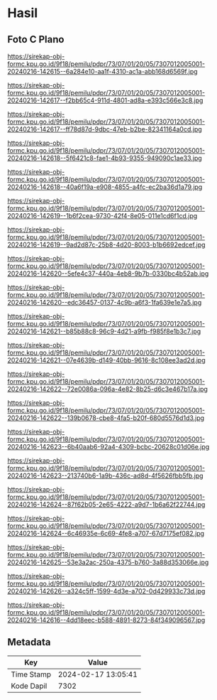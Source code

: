 # Hasil

## Foto C Plano

https://sirekap-obj-formc.kpu.go.id/9f18/pemilu/pdpr/73/07/01/20/05/7307012005001-20240216-142615--6a284e10-aa1f-4310-ac1a-abb168d6569f.jpg

https://sirekap-obj-formc.kpu.go.id/9f18/pemilu/pdpr/73/07/01/20/05/7307012005001-20240216-142617--f2bb65c4-911d-4801-ad8a-e393c566e3c8.jpg

https://sirekap-obj-formc.kpu.go.id/9f18/pemilu/pdpr/73/07/01/20/05/7307012005001-20240216-142617--ff78d87d-9dbc-47eb-b2be-82341164a0cd.jpg

https://sirekap-obj-formc.kpu.go.id/9f18/pemilu/pdpr/73/07/01/20/05/7307012005001-20240216-142618--5f6421c8-fae1-4b93-9355-949090c1ae33.jpg

https://sirekap-obj-formc.kpu.go.id/9f18/pemilu/pdpr/73/07/01/20/05/7307012005001-20240216-142618--40a6f19a-e908-4855-a4fc-ec2ba36d1a79.jpg

https://sirekap-obj-formc.kpu.go.id/9f18/pemilu/pdpr/73/07/01/20/05/7307012005001-20240216-142619--1b6f2cea-9730-42f4-8e05-011e1cd6f1cd.jpg

https://sirekap-obj-formc.kpu.go.id/9f18/pemilu/pdpr/73/07/01/20/05/7307012005001-20240216-142619--9ad2d87c-25b8-4d20-8003-b1b6692edcef.jpg

https://sirekap-obj-formc.kpu.go.id/9f18/pemilu/pdpr/73/07/01/20/05/7307012005001-20240216-142620--5efe4c37-440a-4eb8-9b7b-0330bc4b52ab.jpg

https://sirekap-obj-formc.kpu.go.id/9f18/pemilu/pdpr/73/07/01/20/05/7307012005001-20240216-142620--edc36457-0137-4c9b-a6f3-1fa639e1e7a5.jpg

https://sirekap-obj-formc.kpu.go.id/9f18/pemilu/pdpr/73/07/01/20/05/7307012005001-20240216-142621--b85b88c8-96c9-4d21-a9fb-f985f8e1b3c7.jpg

https://sirekap-obj-formc.kpu.go.id/9f18/pemilu/pdpr/73/07/01/20/05/7307012005001-20240216-142621--07e4639b-d149-40bb-9616-8c108ee3ad2d.jpg

https://sirekap-obj-formc.kpu.go.id/9f18/pemilu/pdpr/73/07/01/20/05/7307012005001-20240216-142622--72e0086a-096a-4e82-8b25-d6c3e467b17a.jpg

https://sirekap-obj-formc.kpu.go.id/9f18/pemilu/pdpr/73/07/01/20/05/7307012005001-20240216-142622--139b0678-cbe8-4fa5-b20f-680d5576d1d3.jpg

https://sirekap-obj-formc.kpu.go.id/9f18/pemilu/pdpr/73/07/01/20/05/7307012005001-20240216-142623--6b40aab6-92a4-4309-bcbc-20628c01d06e.jpg

https://sirekap-obj-formc.kpu.go.id/9f18/pemilu/pdpr/73/07/01/20/05/7307012005001-20240216-142623--213740b6-1a9b-436c-ad8d-4f5626fbb5fb.jpg

https://sirekap-obj-formc.kpu.go.id/9f18/pemilu/pdpr/73/07/01/20/05/7307012005001-20240216-142624--87f62b05-2e65-4222-a9d7-1b6a62f22744.jpg

https://sirekap-obj-formc.kpu.go.id/9f18/pemilu/pdpr/73/07/01/20/05/7307012005001-20240216-142624--6c46935e-6c69-4fe8-a707-67d7175ef082.jpg

https://sirekap-obj-formc.kpu.go.id/9f18/pemilu/pdpr/73/07/01/20/05/7307012005001-20240216-142625--53e3a2ac-250a-4375-b760-3a88d353066e.jpg

https://sirekap-obj-formc.kpu.go.id/9f18/pemilu/pdpr/73/07/01/20/05/7307012005001-20240216-142626--a324c5ff-1599-4d3e-a702-0d429933c73d.jpg

https://sirekap-obj-formc.kpu.go.id/9f18/pemilu/pdpr/73/07/01/20/05/7307012005001-20240216-142616--4dd18eec-b588-4891-8273-84f349096567.jpg


## Metadata

| Key        | Value               |
| ---------- | ------------------- |
| Time Stamp | 2024-02-17 13:05:41 |
| Kode Dapil | 7302                |



